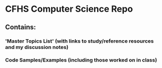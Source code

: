 # CFHS Computer Science Repo

## Contains:

### 'Master Topics List' (with links to study/reference resources and my discussion notes)

### Code Samples/Examples (including those worked on in class)
